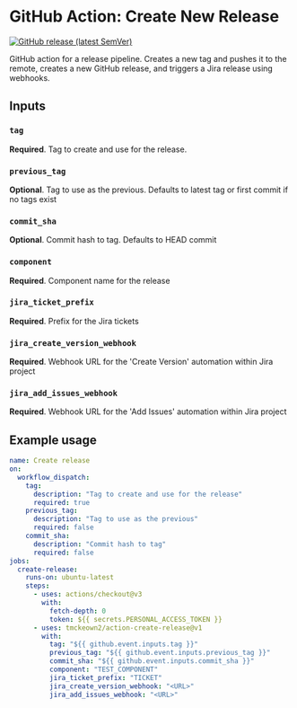 # GitHub Action: Create New Release

[![GitHub release (latest SemVer)](https://img.shields.io/github/v/release/tmckeown2/action-create-release?logo=github&sort=semver)](https://github.com/tmckeown2/action-create-release/releases)

GitHub action for a release pipeline. Creates a new tag and pushes it to the remote, creates a new GitHub release, and triggers a Jira release using webhooks.

## Inputs

### `tag`
**Required**. Tag to create and use for the release.

### `previous_tag`
**Optional**. Tag to use as the previous. Defaults to latest tag or first commit if no tags exist

### `commit_sha`
**Optional**. Commit hash to tag. Defaults to HEAD commit

### `component`
**Required**. Component name for the release

### `jira_ticket_prefix`
**Required**. Prefix for the Jira tickets

### `jira_create_version_webhook`
**Required**. Webhook URL for the 'Create Version' automation within Jira project

### `jira_add_issues_webhook`
**Required**. Webhook URL for the 'Add Issues' automation within Jira project

## Example usage
```yml
name: Create release
on:
  workflow_dispatch:
    tag: 
      description: "Tag to create and use for the release"
      required: true
    previous_tag:
      description: "Tag to use as the previous"
      required: false
    commit_sha:
      description: "Commit hash to tag"
      required: false
jobs:
  create-release:
    runs-on: ubuntu-latest
    steps:
      - uses: actions/checkout@v3
        with:
          fetch-depth: 0
          token: ${{ secrets.PERSONAL_ACCESS_TOKEN }}
      - uses: tmckeown2/action-create-release@v1
        with:
          tag: "${{ github.event.inputs.tag }}"
          previous_tag: "${{ github.event.inputs.previous_tag }}"
          commit_sha: "${{ github.event.inputs.commit_sha }}"
          component: "TEST_COMPONENT"
          jira_ticket_prefix: "TICKET"
          jira_create_version_webhook: "<URL>"
          jira_add_issues_webhook: "<URL>"
```